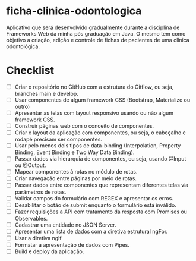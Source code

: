 # ficha-clinica-odontologica
Aplicativo que será desenvolvido gradualmente durante a disciplina de Frameworks Web da minha pós graduação em Java. O mesmo tem como objetivo a criação, edição e controle de fichas de pacientes de uma clínica odontológica.

#  Checklist

- [ ]  Criar o repositório no GitHub com a estrutura do Gitflow, ou seja, branches main e develop.
- [ ]  Usar componentes de algum framework CSS (Bootstrap, Materialize ou outro)
- [ ]  Apresentar as telas com layout responsivo usando ou não algum framework CSS.
- [ ]  Construir páginas web com o conceito de componentes.
- [ ]  Criar o layout da aplicação com componentes, ou seja, o cabeçalho e rodapé precisam ser componentes.
- [ ]  Usar pelo menos dois tipos de data-binding (Interpolation, Property Binding, Event Binding e Two Way Data Binding).
- [ ]  Passar dados via hierarquia de componentes, ou seja, usando @Input ou @Output.
- [ ]  Mapear componentes à rotas no módulo de rotas.
- [ ]  Criar navegação entre páginas por meio de rotas.
- [ ]  Passar dados entre componentes que representam diferentes telas via parâmetros de rotas.
- [ ]  Validar campos do formulário com REGEX e apresentar os erros.
- [ ]  Desabilitar o botão de submit enquanto o formulário está inválido.
- [ ]  Fazer requisições a API com tratamento da resposta com Promises ou Observables.
- [ ]  Cadastrar uma entidade no JSON Server.
- [ ]  Apresentar uma lista de dados com a diretiva estrutural ngFor.
- [ ]  Usar a diretiva ngIf
- [ ]  Formatar a apresentação de dados com Pipes.
- [ ]  Build e deploy da aplicação.

